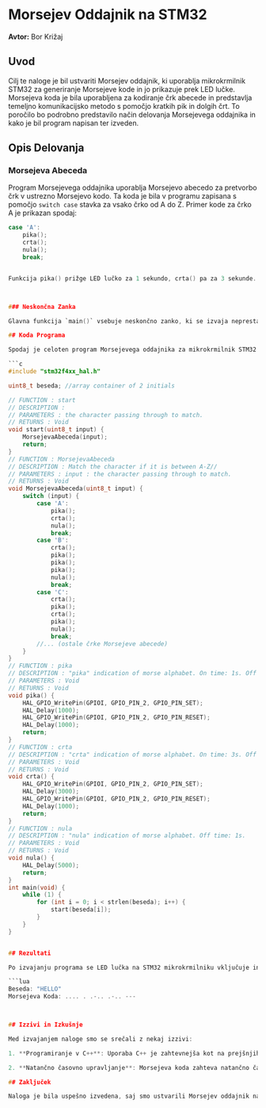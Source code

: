 # Morsejev Oddajnik na STM32

**Avtor:** Bor Križaj

## Uvod

Cilj te naloge je bil ustvariti Morsejev oddajnik, ki uporablja mikrokrmilnik STM32 za generiranje Morsejeve kode in jo prikazuje prek LED lučke. Morsejeva koda je bila uporabljena za kodiranje črk abecede in predstavlja temeljno komunikacijsko metodo s pomočjo kratkih pik in dolgih črt. To poročilo bo podrobno predstavilo način delovanja Morsejevega oddajnika in kako je bil program napisan ter izveden.

## Opis Delovanja

### Morsejeva Abeceda

Program Morsejevega oddajnika uporablja Morsejevo abecedo za pretvorbo črk v ustrezno Morsejevo kodo. Ta koda je bila v programu zapisana s pomočjo `switch case` stavka za vsako črko od A do Z. Primer kode za črko A je prikazan spodaj:

```c
case 'A':
    pika();
    crta();
    nula();
    break;


Funkcija pika() prižge LED lučko za 1 sekundo, crta() pa za 3 sekunde. Funkcija nula() se uporablja za ustvarjanje presledka med znaki in je dolg 5 sekund.



### Neskončna Zanka

Glavna funkcija `main()` vsebuje neskončno zanko, ki se izvaja neprestano. V tej zanki se vsaka črka besede preveri z uporabo funkcije `start()`. Za vsako črko se kliče funkcija `MorsejevaAbeceda()`, ki ustreznemu znaku dodeli ustrezno Morsejevo kodo. Program nato vklopi in izklopi LED lučko v skladu s to kodo.

## Koda Programa

Spodaj je celoten program Morsejevega oddajnika za mikrokrmilnik STM32:

```c
#include "stm32f4xx_hal.h"

uint8_t beseda; //array container of 2 initials

// FUNCTION : start
// DESCRIPTION :
// PARAMETERS : the character passing through to match.
// RETURNS : Void
void start(uint8_t input) {
    MorsejevaAbeceda(input);
    return;
}
// FUNCTION : MorsejevaAbeceda
// DESCRIPTION : Match the character if it is between A-Z//
// PARAMETERS : input : the character passing through to match.
// RETURNS : Void
void MorsejevaAbeceda(uint8_t input) {
    switch (input) {
        case 'A':
            pika();
            crta();
            nula();
            break;
        case 'B':
            crta();
            pika();
            pika();
            pika();
            nula();
            break;
        case 'C':
            crta();
            pika();
            crta();
            pika();
            nula();
            break;
        //... (ostale črke Morsejeve abecede)
    }
}
// FUNCTION : pika
// DESCRIPTION : "pika" indication of morse alphabet. On time: 1s. Off time: 1s.
// PARAMETERS : Void
// RETURNS : Void
void pika() {
    HAL_GPIO_WritePin(GPIOI, GPIO_PIN_2, GPIO_PIN_SET);
    HAL_Delay(1000);
    HAL_GPIO_WritePin(GPIOI, GPIO_PIN_2, GPIO_PIN_RESET);
    HAL_Delay(1000);
    return;
}
// FUNCTION : crta
// DESCRIPTION : "crta" indication of morse alphabet. On time: 3s. Off time: 1s.
// PARAMETERS : Void
// RETURNS : Void
void crta() {
    HAL_GPIO_WritePin(GPIOI, GPIO_PIN_2, GPIO_PIN_SET);
    HAL_Delay(3000);
    HAL_GPIO_WritePin(GPIOI, GPIO_PIN_2, GPIO_PIN_RESET);
    HAL_Delay(1000);
    return;
}
// FUNCTION : nula
// DESCRIPTION : "nula" indication of morse alphabet. Off time: 1s.
// PARAMETERS : Void
// RETURNS : Void
void nula() {
    HAL_Delay(5000);
    return;
}
int main(void) {
    while (1) {
        for (int i = 0; i < strlen(beseda); i++) {
            start(beseda[i]);
        }
    }
}


## Rezultati

Po izvajanju programa se LED lučka na STM32 mikrokrmilniku vključuje in izključuje v skladu z Morsejevo kodo, ki ustreza vneseni besedi. Tu je vizualna reprezentacija Morsejeve kode.

```lua
Beseda: "HELLO"
Morsejeva Koda: .... . .-.. .-.. ---



## Izzivi in Izkušnje

Med izvajanjem naloge smo se srečali z nekaj izzivi:

1. **Programiranje v C++**: Uporaba C++ je zahtevnejša kot na prejšnjih vajah, vendar bolj razumljiva.

2. **Natančno časovno upravljanje**: Morsejeva koda zahteva natančno časovno upravljanje za prikaz pike, črte in presledka med znaki. Funkcije `HAL_Delay()` so bile uporabljene za te namene, vendar obstajajo bolj napredne metode za upravljanje časa.

## Zaključek

Naloga je bila uspešno izvedena, saj smo ustvarili Morsejev oddajnik na STM32 mikrokrmilniku. Program je omogočal pretvorbo črk v Morsejevo kodo in prikaz te kode s pomočjo utripanja LED lučke. To predstavlja osnovno komunikacijsko metodo, ki je bila v preteklosti uporabljena za oddajanje sporočil prek telegrafije.


